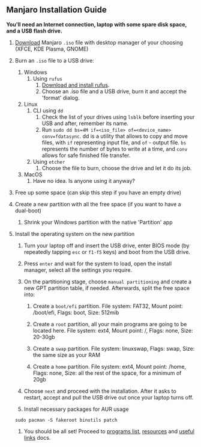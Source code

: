 ## Manjaro Installation Guide

**You'll need an Internet connection, laptop with some spare disk space, and a USB flash drive.**

1. [Download](https://manjaro.org/download/) Manjaro `.iso` file with desktop manager of your choosing (XFCE, KDE Plasma, GNOME) 

1. Burn an `.iso` file to a USB drive:
	1. Windows
		1. Using `rufus`
			1. [Download and install rufus](https://rufus.ie/).
			2. Choose an .iso file and a USB drive, burn it and accept the 'format' dialog.
	1. Linux
		1. CLI using `dd`
			1. Check the list of your drives using `lsblk` before inserting your USB and after, remember its name.
			1. Run `sudo dd bs=4M if=<iso_file> of=<device_name> conv=fdatasync`. dd is a utility that allows to copy and move files, with `if` representing input file, and `of` - output file. `bs` represents the number of bytes to write at a time, and `conv` allows for safe finished file transfer.
		1. Using `etcher`
			1. Choose the file to burn, choose the drive and let it do its job.
	1. MacOS
		1. Have no idea. Is anyone using it anyway?

1. Free up some space (can skip this step if you have an empty drive)

1. Create a new partition with all the free space (if you want to have a dual-boot)

	1. Shrink your Windows partition with the native 'Partition' app

1. Install the operating system on the new partition

	1. Turn your laptop off and insert the USB drive, enter BIOS mode (by repeatedly tapping `esc` or `f1-f5` keys) and boot from the USB drive.

	1. Press `enter` and wait for the system to load, open the install manager, select all the settings you require.

	1. On the partitioning stage, choose `manual partitioning` and create a new GPT partition table, if needed. Afterwards, split the free space into:

		1. Create a `boot/efi` partition. File system: FAT32, Mount point: /boot/efi, Flags: boot, Size: 512mib

		1. Create a `root` partition, all your main programs are going to be located here. File system: ext4, Mount point: /, Flags: none, Size: 20-30gb

		1. Create a `swap` partition. File system: linuxswap, Flags: swap, Size: the same size as your RAM

		1. Create a `home` partition. File system: ext4, Mount point: /home, Flags: none, Size: all the rest of the space, for a minimum of 20gb

	1. Choose `next` and proceed with the installation. After it asks to restart, accept and pull the USB drive out once your laptop turns off.
	
	1. Install necessary packages for AUR usage
	
	```shell
	sudo pacman -S fakeroot binutils patch
	```

	1. You should be all set! Proceed to [programs list](./programs.md), [resources](./resources.md) and [useful links](./useful_links.md) docs.
